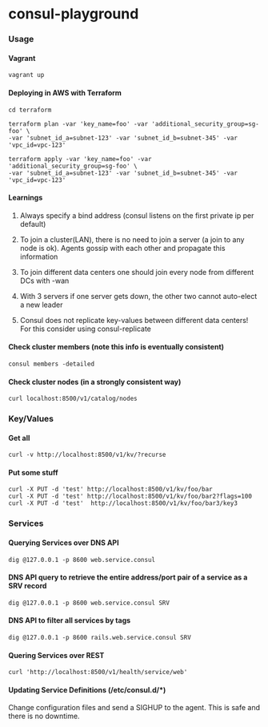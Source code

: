 # consul-playground

### Usage
#### Vagrant

	vagrant up

#### Deploying in AWS with Terraform
	cd terraform

	terraform plan -var 'key_name=foo' -var 'additional_security_group=sg-foo' \
	-var 'subnet_id_a=subnet-123' -var 'subnet_id_b=subnet-345' -var 'vpc_id=vpc-123'

	terraform apply -var 'key_name=foo' -var 'additional_security_group=sg-foo' \
	-var 'subnet_id_a=subnet-123' -var 'subnet_id_b=subnet-345' -var 'vpc_id=vpc-123'

#### Learnings

1. Always specify a bind address (consul listens on the first private ip per default)

2. To join a cluster(LAN), there is no need to join a server (a join to any node is ok). Agents gossip with each other and propagate this information

3. To join different data centers one should join every node from different DCs with -wan

4. With 3 servers if one server gets down, the other two cannot auto-elect a new leader

5. Consul does not replicate key-values between different data centers! For this consider using consul-replicate

#### Check cluster members (note this info is eventually consistent)
	consul members -detailed

#### Check cluster nodes (in a strongly consistent way)
	curl localhost:8500/v1/catalog/nodes

### Key/Values

#### Get all

	curl -v http://localhost:8500/v1/kv/?recurse

#### Put some stuff

	curl -X PUT -d 'test' http://localhost:8500/v1/kv/foo/bar
    curl -X PUT -d 'test' http://localhost:8500/v1/kv/foo/bar2?flags=100
	curl -X PUT -d 'test'  http://localhost:8500/v1/kv/foo/bar3/key3   

### Services

#### Querying Services over DNS API
	dig @127.0.0.1 -p 8600 web.service.consul

#### DNS API query to retrieve the entire address/port pair of a service as a SRV record
	dig @127.0.0.1 -p 8600 web.service.consul SRV

#### DNS API to filter all services by tags
	dig @127.0.0.1 -p 8600 rails.web.service.consul SRV

#### Quering Services over REST
	curl 'http://localhost:8500/v1/health/service/web'

#### Updating Service Definitions (/etc/consul.d/*)
Change configuration files and send a SIGHUP to the agent. This is safe and there is no downtime. 
	
